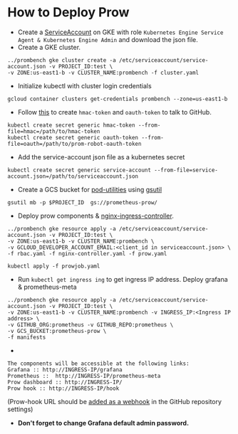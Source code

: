# How to Deploy Prow

- Create a [ServiceAccount](https://cloud.google.com/kubernetes-engine/docs/tutorials/authenticating-to-cloud-platform#step_3_create_service_account_credentials) on GKE with role `Kubernetes Engine Service Agent & Kubernetes Engine Admin` and download the json file.
- Create a GKE cluster.
```
../prombench gke cluster create -a /etc/serviceaccount/service-account.json -v PROJECT_ID:test \
-v ZONE:us-east1-b -v CLUSTER_NAME:prombench -f cluster.yaml
```
- Initialize kubectl with cluster login credentials
```
gcloud container clusters get-credentials prombench --zone=us-east1-b
```
- Follow [this](https://github.com/kubernetes/test-infra/blob/master/prow/getting_started.md#create-the-github-secrets) to create `hmac-token` and `oauth-token` to talk to GitHub.
```
kubectl create secret generic hmac-token --from-file=hmac=/path/to/hmac-token  
kubectl create secret generic oauth-token --from-file=oauth=/path/to/prom-robot-oauth-token
```
- Add the service-account json file as a kubernetes secret
```
kubectl create secret generic service-account --from-file=service-account.json=/path/to/serviceaccount.json
```
- Create a GCS bucket for [pod-utilities](https://github.com/kubernetes/test-infra/blob/master/prow/pod-utilities.md) using [gsutil](https://cloud.google.com/storage/docs/gsutil_install)
```
gsutil mb -p $PROJECT_ID  gs://prometheus-prow/
```
- Deploy prow components & [nginx-ingress-controller](https://github.com/kubernetes/ingress-nginx).
```
../prombench gke resource apply -a /etc/serviceaccount/service-account.json -v PROJECT_ID:test \
-v ZONE:us-east1-b -v CLUSTER_NAME:prombench \
-v GCLOUD_DEVELOPER_ACCOUNT_EMAIL:<client_id in serviceaccount.json> \
-f rbac.yaml -f nginx-controller.yaml -f prow.yaml

kubectl apply -f prowjob.yaml
```
- Run `kubectl get ingress ing` to get ingress IP address. Deploy grafana & prometheus-meta
```
../prombench gke resource apply -a /etc/serviceaccount/service-account.json -v PROJECT_ID:test \
-v ZONE:us-east1-b -v CLUSTER_NAME:prombench -v INGRESS_IP:<Ingress IP address> \
-v GITHUB_ORG:prometheus -v GITHUB_REPO:prometheus \
-v GCS_BUCKET:prometheus-prow \
-f manifests
```
- 
```
The components will be accessible at the following links:
Grafana :: http://INGRESS-IP/grafana
Prometheus ::  http://INGRESS-IP/prometheus-meta
Prow dashboard :: http://INGRESS-IP/
Prow hook :: http://INGRESS-IP/hook
```
(Prow-hook URL should be [added as a webhook](https://github.com/kubernetes/test-infra/blob/master/prow/getting_started.md#add-the-webhook-to-github) in the GitHub repository settings)
- __Don't forget to change Grafana default admin password.__